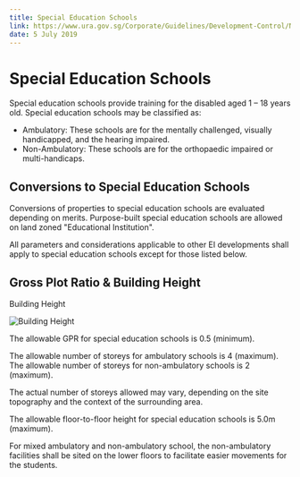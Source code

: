 ```yaml
---
title: Special Education Schools
link: https://www.ura.gov.sg/Corporate/Guidelines/Development-Control/Non-Residential/EI/Special-Education-Schools
date: 5 July 2019
---
```


# Special Education Schools

Special education schools provide training for the disabled aged 1 – 18 years old. Special education schools may be classified as:

- Ambulatory: These schools are for the mentally challenged, visually handicapped, and the hearing impaired.
- Non-Ambulatory: These schools are for the orthopaedic impaired or multi-handicaps.

## Conversions to Special Education Schools

Conversions of properties to special education schools are evaluated depending on merits. Purpose-built special education schools are allowed on land zoned "Educational Institution".

All parameters and considerations applicable to other EI developments shall apply to special education schools except for those listed below.

## Gross Plot Ratio & Building Height

Building Height

![Building Height](https://www.ura.gov.sg/-/media/Corporate/Guidelines/Development-control/Others/E05_Special_Education_Schools.jpg?h=100%25&w=100%25)

The allowable GPR for special education schools is 0.5 (minimum).

The allowable number of storeys for ambulatory schools is 4 (maximum). The allowable number of storeys for non-ambulatory schools is 2 (maximum).

The actual number of storeys allowed may vary, depending on the site topography and the context of the surrounding area.

The allowable floor-to-floor height for special education schools is 5.0m (maximum).

For mixed ambulatory and non-ambulatory school, the non-ambulatory facilities shall be sited on the lower floors to facilitate easier movements for the students.
